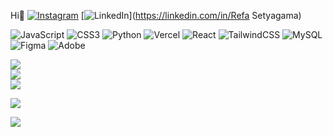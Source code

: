 Hi🙌
[![Instagram](https://img.shields.io/badge/Instagram-%23E4405F.svg?logo=Instagram&logoColor=white)](https://instagram.com/refastygm_) [![LinkedIn](https://img.shields.io/badge/LinkedIn-%230077B5.svg?logo=linkedin&logoColor=white)](https://linkedin.com/in/Refa Setyagama) 

![JavaScript](https://img.shields.io/badge/javascript-%23323330.svg?style=for-the-badge&logo=javascript&logoColor=%23F7DF1E) ![CSS3](https://img.shields.io/badge/css3-%231572B6.svg?style=for-the-badge&logo=css3&logoColor=white) ![Python](https://img.shields.io/badge/python-3670A0?style=for-the-badge&logo=python&logoColor=ffdd54) ![Vercel](https://img.shields.io/badge/vercel-%23000000.svg?style=for-the-badge&logo=vercel&logoColor=white) ![React](https://img.shields.io/badge/react-%2320232a.svg?style=for-the-badge&logo=react&logoColor=%2361DAFB) ![TailwindCSS](https://img.shields.io/badge/tailwindcss-%2338B2AC.svg?style=for-the-badge&logo=tailwind-css&logoColor=white) ![MySQL](https://img.shields.io/badge/mysql-4479A1.svg?style=for-the-badge&logo=mysql&logoColor=white) ![Figma](https://img.shields.io/badge/figma-%23F24E1E.svg?style=for-the-badge&logo=figma&logoColor=white) ![Adobe](https://img.shields.io/badge/adobe-%23FF0000.svg?style=for-the-badge&logo=adobe&logoColor=white)

![](https://github-readme-stats.vercel.app/api?username=gamastronger&theme=dark&hide_border=false&include_all_commits=false&count_private=false)<br/>
![](https://github-readme-streak-stats.herokuapp.com/?user=gamastronger&theme=dark&hide_border=false)<br/>
![](https://github-readme-stats.vercel.app/api/top-langs/?username=gamastronger&theme=dark&hide_border=false&include_all_commits=false&count_private=false&layout=compact)

![](https://github-contributor-stats.vercel.app/api?username=gamastronger&limit=5&theme=dark&combine_all_yearly_contributions=true)

[![](https://visitcount.itsvg.in/api?id=gamastronger&icon=0&color=0)](https://visitcount.itsvg.in)

<!-- Proudly created with GPRM ( https://gprm.itsvg.in ) -->
